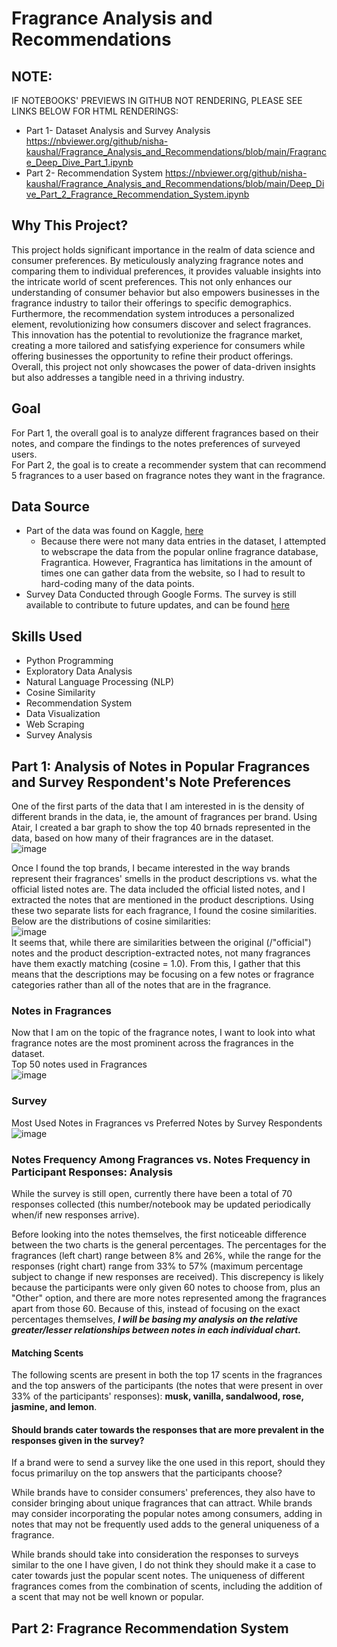 # Fragrance Analysis and Recommendations

## NOTE: 
IF NOTEBOOKS' PREVIEWS IN GITHUB NOT RENDERING, PLEASE SEE LINKS BELOW FOR HTML RENDERINGS: <br> 
* Part 1- Dataset Analysis and Survey Analysis https://nbviewer.org/github/nisha-kaushal/Fragrance_Analysis_and_Recommendations/blob/main/Fragrance_Deep_Dive_Part_1.ipynb <br>
* Part 2- Recommendation System https://nbviewer.org/github/nisha-kaushal/Fragrance_Analysis_and_Recommendations/blob/main/Deep_Dive_Part_2_Fragrance_Recommendation_System.ipynb

## Why This Project? 
This project holds significant importance in the realm of data science and consumer preferences. By meticulously analyzing fragrance notes and comparing them to individual preferences, it provides valuable insights into the intricate world of scent preferences. This not only enhances our understanding of consumer behavior but also empowers businesses in the fragrance industry to tailor their offerings to specific demographics. Furthermore, the recommendation system introduces a personalized element, revolutionizing how consumers discover and select fragrances. This innovation has the potential to revolutionize the fragrance market, creating a more tailored and satisfying experience for consumers while offering businesses the opportunity to refine their product offerings. Overall, this project not only showcases the power of data-driven insights but also addresses a tangible need in a thriving industry.

## Goal 
For Part 1, the overall goal is to analyze different fragrances based on their notes, and compare the findings to the notes preferences of surveyed users. <br>
For Part 2, the goal is to create a recommender system that can recommend 5 fragrances to a user based on fragrance notes they want in the fragrance. 

## Data Source 
* Part of the data was found on Kaggle, [here](https://www.kaggle.com/datasets/nandini1999/perfume-recommendation-dataset) <br> 
  * Because there were not many data entries in the dataset, I attempted to webscrape the data from the popular online fragrance database, Fragrantica. However, Fragrantica has limitations in the amount of times one can gather data from the website, so I had to result to hard-coding many of the data points. <br>
* Survey Data Conducted through Google Forms. The survey is still available to contribute to future updates, and can be found [here](https://docs.google.com/forms/d/e/1FAIpQLScGjr5oM_CzUVDHIQ3sr-TISh51U84lXy1rsC9utzrQgFmzBg/viewform)

## Skills Used
* Python Programming
* Exploratory Data Analysis
* Natural Language Processing (NLP)
* Cosine Similarity
* Recommendation System
* Data Visualization
* Web Scraping
* Survey Analysis

## Part 1: Analysis of Notes in Popular Fragrances and Survey Respondent's Note Preferences 

One of the first parts of the data that I am interested in is the density of different brands in the data, ie, the amount of fragrances per brand. Using Atair, I created a bar graph to show the top 40 brnads represented in the data, based on how many of their fragrances are in the dataset. <br>
![image](https://github.com/nisha-kaushal/Fragrance_Analysis_and_Recommendations/assets/100887571/d6236c10-5800-40d3-a1fb-4837d92a24c2)

Once I found the top brands, I became interested in the way brands represent their fragrances' smells in the product descriptions vs. what the official listed notes are. The data included the official listed notes, and I extracted the notes that are mentioned in the product descriptions. Using these two separate lists for each fragrance, I found the cosine similarities. Below are the distributions of cosine similarities: <br>
![image](https://github.com/nisha-kaushal/Fragrance_Analysis_and_Recommendations/assets/100887571/75ebdd05-e611-437d-8bed-3c94ab5ebae9) <br> 
It seems that, while there are similarities between the original (/"official") notes and the product description-extracted notes, not many fragrances have them exactly matching (cosine = 1.0). From this, I gather that this means that the descriptions may be focusing on a few notes or fragrance categories rather than all of the notes that are in the fragrance. 


### Notes in Fragrances 
Now that I am on the topic of the fragrance notes, I want to look into what fragrance notes are the most prominent across the fragrances in the dataset. <br>
Top 50 notes used in Fragrances <br> 
![image](https://github.com/nisha-kaushal/Fragrance_Analysis_and_Recommendations/assets/100887571/a446a94e-b78f-4887-805f-9af029eb5894)


### Survey
Most Used Notes in Fragrances vs Preferred Notes by Survey Respondents
![image](https://github.com/nisha-kaushal/Fragrance_Analysis_and_Recommendations/assets/100887571/f08f091d-4572-4845-b89b-14ed5d3da72f)

### Notes Frequency Among Fragrances vs. Notes Frequency in Participant Responses: Analysis

While the survey is still open, currently there have been a total of 70 responses collected (this number/notebook may be updated periodically when/if new responses arrive). 

Before looking into the notes themselves, the first noticeable difference between the two charts is the general percentages. The percentages for the fragrances (left chart) range between 8% and 26%, while the range for the responses (right chart) range from 33% to 57% (maximum percentage subject to change if new responses are received). This discrepency is likely because the participants were only given 60 notes to choose from, plus an "Other" option, and there are more notes represented among the fragrances apart from those 60. Because of this, instead of focusing on the exact percentages themselves, __*I will be basing my analysis on the relative greater/lesser relationships between notes in each individual chart.*__ <br> 

#### Matching Scents
The following scents are present in both the top 17 scents in the fragrances and the top answers of the participants (the notes that were present in over 33% of the participants' responses): **musk, vanilla, sandalwood, rose, jasmine, and lemon**. 
#### Should brands cater towards the responses that are more prevalent in the responses given in the survey?
If a brand were to send a survey like the one used in this report, should they focus primariluy on the top answers that the participants choose? <br> 

While brands have to consider consumers' preferences, they also have to consider bringing about unique fragrances that can attract. While brands may consider incorporating the popular notes among consumers, adding in notes that may not be frequently used adds to the general uniqueness of a fragrance. 

While brands should take into consideration the responses to surveys similar to the one I have given, I do not think they should make it a case to cater towards just the popular scent notes. The uniqueness of different fragrances comes from the combination of scents, including the addition of a scent that may not be well known or popular. 

## Part 2: Fragrance Recommendation System 
